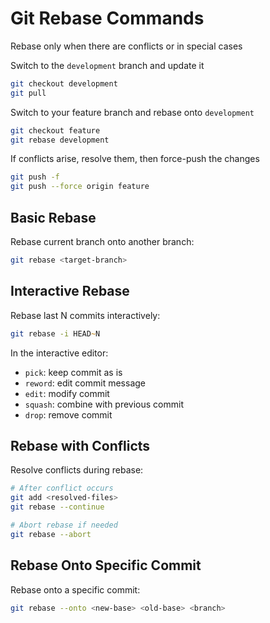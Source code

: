 # Git Rebase Commands

Rebase only when there are conflicts or in special cases

Switch to the `development` branch and update it

```zsh
git checkout development
git pull
```

Switch to your feature branch and rebase onto `development`

```zsh
git checkout feature
git rebase development
```

If conflicts arise, resolve them, then force-push the changes

```zsh
git push -f
git push --force origin feature
```

## Basic Rebase

Rebase current branch onto another branch:
```zsh
git rebase <target-branch>
```

## Interactive Rebase

Rebase last N commits interactively:
```zsh
git rebase -i HEAD~N
```

In the interactive editor:
- `pick`: keep commit as is
- `reword`: edit commit message
- `edit`: modify commit
- `squash`: combine with previous commit
- `drop`: remove commit

## Rebase with Conflicts

Resolve conflicts during rebase:
```zsh
# After conflict occurs
git add <resolved-files>
git rebase --continue

# Abort rebase if needed
git rebase --abort
```

## Rebase Onto Specific Commit

Rebase onto a specific commit:
```zsh
git rebase --onto <new-base> <old-base> <branch>
```
